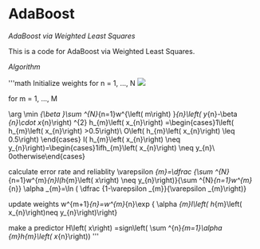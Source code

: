 # AdaBoost

*AdaBoost via Weighted Least Squares*

This is a code for AdaBoost via Weighted Least Squares. 

_Algorithm_

'''math
Initialize weights
for n = 1, ..., N
<img src="https://latex.codecogs.com/gif.latex?\\{w^{\left(&space;1\right)&space;}_{n}=\dfrac&space;{1}{N}\\}^{N}_{n=1}"/>

for m = 1, ..., M

\arg \min _{\beta }\sum ^{N}_{n=1}w^{\left( m\right) }_{n}\left( y_{n}-\beta _{n}\cdot x_{n}\right) ^{2}
h_{m}\left( x_{n}\right) =\begin{cases}1\left( h_{m}\left( x_{n}\right) >0.5\right)\\ O\left( h_{m}\left( x_{n}\right) \leq 0.5\right) \end{cases}
I( h_{m}\left( x_{n}\right) \neq y_{n}\right)=\begin{cases}1ifh_{m}\left( x_{n}\right) \neq y_{n}\\ 0otherwise\end{cases}

calculate error rate and reliablity
\varepsilon _{m}=\dfrac {\sum ^{N}_{n=1}w^{m}_{n}I(h_{m}\left( x\right) \neq y_{n}\right)}{\sum ^{N}_{n=1}w^{m}_{n}}
\alpha _{m}=\ln ( \dfrac {1-\varepsilon _{m}}{\varepsilon _{m}\right)}

update weights
w^{m+1}_{n}=w^{m}_{n}\exp \{ \alpha _{m}I\left( h_{m}\left( x_{n}\right)neq y_{n}\right)\right\}

make a predictor
H\left( x\right) =sign\left( \sum ^{n}_{m=1}\alpha _{m}h_{m}\left( x_{n}\right))
'''
